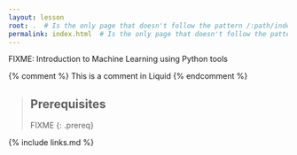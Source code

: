 ```yaml
---
layout: lesson
root: .  # Is the only page that doesn't follow the pattern /:path/index.html
permalink: index.html  # Is the only page that doesn't follow the pattern /:path/index.html
---
```

FIXME: Introduction to Machine Learning using Python tools

<!-- this is an html comment -->

{% comment %} This is a comment in Liquid {% endcomment %}

> ## Prerequisites
>
> FIXME
{: .prereq}

{% include links.md %}
